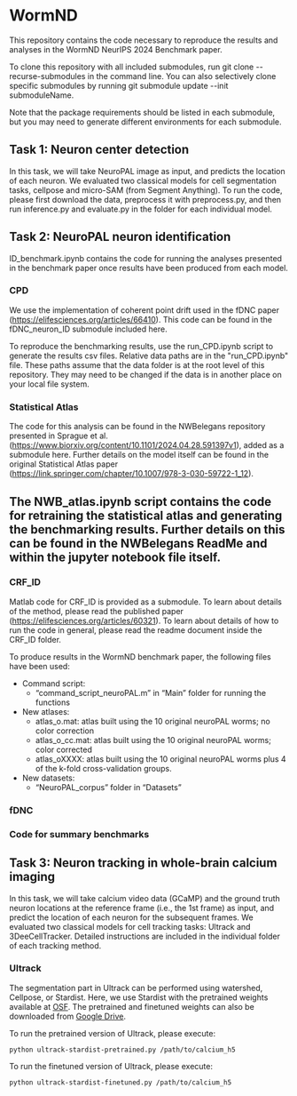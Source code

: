 # WormND
This repository contains the code necessary to reproduce the results and analyses in the WormND NeurIPS 2024 Benchmark paper.

To clone this repository with all included submodules, run git clone --recurse-submodules in the command line. You can also selectively clone specific submodules by running git submodule update --init submoduleName. 

Note that the package requirements should be listed in each submodule, but you may need to generate different environments for each submodule.

## Task 1: Neuron center detection 

In this task, we will take NeuroPAL image as input, and predicts the location of each neuron. We evaluated two classical models for cell segmentation tasks, cellpose and micro-SAM (from Segment Anything). To run the code, please first download the data, preprocess it with preprocess.py, and then run inference.py and evaluate.py in the folder for each individual model. 

## Task 2: NeuroPAL neuron identification

ID_benchmark.ipynb contains the code for running the analyses presented in the benchmark paper once results have been produced from each model.

### CPD
  We use the implementation of coherent point drift used in the fDNC paper (https://elifesciences.org/articles/66410). This code can be found in the fDNC_neuron_ID submodule included here.  

To reproduce the benchmarking results, use the run_CPD.ipynb script to generate the results csv files. Relative data paths are in the "run_CPD.ipynb" file. These paths assume that the data folder is at the root level of this repository. They may need to be changed if the data is in another place on your local file system.


### Statistical Atlas
  The code for this analysis can be found in the NWBelegans repository presented in Sprague et al. (https://www.biorxiv.org/content/10.1101/2024.04.28.591397v1), added as a submodule here. Further details on the model itself can be found in the original Statistical Atlas paper (https://link.springer.com/chapter/10.1007/978-3-030-59722-1_12).

The NWB_atlas.ipynb script contains the code for retraining the statistical atlas and generating the benchmarking results. Further details on this can be found in the NWBelegans ReadMe and within the jupyter notebook file itself.
- 

### CRF_ID
  Matlab code for CRF_ID is provided as a submodule. To learn about details of the method, please read the published paper (https://elifesciences.org/articles/60321). To learn about details of how to run the code in general, please read the readme document inside the CRF_ID folder.

To produce results in the WormND benchmark paper, the following files have been used:
- Command script:
    - “command_script_neuroPAL.m” in “Main” folder for running the functions 
- New atlases: 
    - atlas_o.mat: atlas built using the 10 original neuroPAL worms; no color correction
    - atlas_o_cc.mat: atlas built using the 10 original neuroPAL worms; color corrected
    - atlas_oXXXX: atlas built using the 10 original neuroPAL worms plus 4 of the k-fold cross-validation groups.
- New datasets:
    - “NeuroPAL_corpus” folder in “Datasets”
 
### fDNC

### Code for summary benchmarks

## Task 3: Neuron tracking in whole-brain calcium imaging

In this task, we will take calcium video data (GCaMP) and the ground truth neuron locations at the reference frame (i.e., the 1st frame) as input, and predict the location of each neuron for the subsequent frames. We evaluated two classical models for cell tracking tasks: Ultrack and 3DeeCellTracker. Detailed instructions are included in the individual folder of each tracking method.

### Ultrack

The segmentation part in Ultrack can be performed using watershed, Cellpose, or Stardist. Here, we use Stardist with the pretrained weights available at [OSF](https://osf.io/pgr95/). The pretrained and finetuned weights can also be downloaded from [Google Drive](https://drive.google.com/drive/folders/15mRWmyQd7sy58BETUSrmaSb-QD6f8GYY?usp=sharing).

To run the pretrained version of Ultrack, please execute:

```console
python ultrack-stardist-pretrained.py /path/to/calcium_h5
```


To run the finetuned version of Ultrack, please execute:

```console
python ultrack-stardist-finetuned.py /path/to/calcium_h5
```


